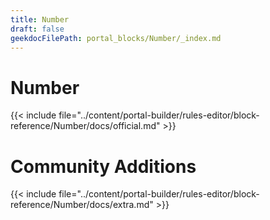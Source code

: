 ```yaml
---
title: Number
draft: false
geekdocFilePath: portal_blocks/Number/_index.md
---
```

# Number
{{< include file="../content/portal-builder/rules-editor/block-reference/Number/docs/official.md" >}}

# Community Additions

{{< include file="../content/portal-builder/rules-editor/block-reference/Number/docs/extra.md" >}}